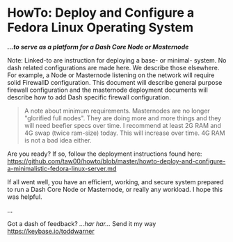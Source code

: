 # HowTo: Deploy and Configure a Fedora Linux Operating System
***...to serve as a platform for a Dash Core Node or Masternode***

Note: Linked-to are instruction for deploying a base- or minimal- system. No dash
related configurations are made here. We describe those elsewhere. For example,
a Node or Masternode listening on the network will require solid FirewallD
configuration. This document will describe general purpose firewall
configuration and the masternode deployment documents will describe how to add
Dash specific firewall configuration.

> A note about minimum requirements. Masternodes are no longer "glorified full
> nodes". They are doing more and more things and they will need beefier specs
> over time. I recommend at least 2G RAM and 4G swap (twice ram-size) today.
> This will increase over time. 4G RAM is not a bad idea either.

Are you ready? If so, follow the deployment instructions found here:
<https://github.com/taw00/howto/blob/master/howto-deploy-and-configure-a-minimalistic-fedora-linux-server.md>

If all went well, you have an efficient, working, and secure system prepared to
run a Dash Core Node or Masternode, or really any workload. I hope this was
helpful.

...

Got a dash of feedback? *...har har...* Send it my way <https://keybase.io/toddwarner>    
